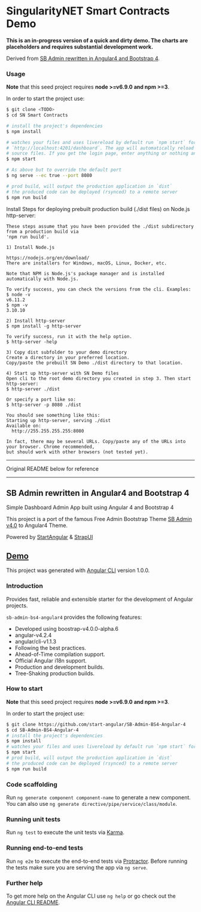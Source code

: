 # SingularityNET Smart Contracts Demo #

**This is an in-progress version of a quick and dirty demo. The charts are placeholders and requires substantial development work.**

Derived from [SB Admin rewritten in Angular4 and Bootstrap 4](https://github.com/start-angular/SB-Admin-BS4-Angular-4).

### Usage

**Note** that this seed project requires  **node >=v6.9.0 and npm >=3**.

In order to start the project use:
```bash
$ git clone <TODO>
$ cd SN Smart Contracts

# install the project's dependencies
$ npm install

# watches your files and uses livereload by default run `npm start` for a dev server. Navigate to 
# `http://localhost:4201/dashboard`. The app will automatically reload if you change any of the 
# source files. If you get the login page, enter anything or nothing and click on the Login button.
$ npm start

# As above but to override the default port
$ ng serve --ec true --port 8080

# prod build, will output the production application in `dist`
# the produced code can be deployed (rsynced) to a remote server
$ npm run build
```

Install Steps for deploying prebuilt production build (./dist files) on Node.js http-server:
```
These steps assume that you have been provided the ./dist subdirectory from a production build via 
'npm run build'.

1) Install Node.js

https://nodejs.org/en/download/
There are installers for Windows, macOS, Linux, Docker, etc.

Note that NPM is Node.js's package manager and is installed automatically with Node.js.

To verify success, you can check the versions from the cli. Examples:
$ node -v
v6.11.2
$ npm -v
3.10.10

2) Install http-server
$ npm install -g http-server

To verify success, run it with the help option.
$ http-server -help

3) Copy dist subfolder to your demo directory
Create a directory in your preferred location.
Copy/paste the prebuilt SN Demo ./dist directory to that location.

4) Start up http-server with SN Demo files
Open cli to the root demo directory you created in step 3. Then start http-server:
$ http-server ./dist

Or specify a port like so:
$ http-server -p 8080 ./dist

You should see something like this:
Starting up http-server, serving ./dist
Available on:
  http://255.255.255.255:8080

In fact, there may be several URLs. Copy/paste any of the URLs into your browser. Chrome recommended, 
but should work with other browsers (not tested yet).
```
---

Original README below for reference

---

## SB Admin rewritten in Angular4 and Bootstrap 4

Simple Dashboard Admin App built using Angular 4 and Bootstrap 4

This project is a port of the famous Free Admin Bootstrap Theme [SB Admin v4.0](http://startbootstrap.com/template-overviews/sb-admin-2/) to Angular4 Theme.

Powered by [StartAngular](http://startangular.com/) & [StrapUI](http://strapui.com/)

## [Demo](http://rawgit.com/start-angular/SB-Admin-BS4-Angular-4/master/dist/)

This project was generated with [Angular CLI](https://github.com/angular/angular-cli) version 1.0.0.

### Introduction
Provides fast, reliable and extensible starter for the development of Angular projects.

`sb-admin-bs4-angular4` provides the following features:
- Developed using boostrap-v4.0.0-alpha.6
- angular-v4.2.4
- angular/cli-v1.1.3
- Following the best practices.
- Ahead-of-Time compilation support.
- Official Angular i18n support.
- Production and development builds.
- Tree-Shaking production builds.

### How to start
**Note** that this seed project requires  **node >=v6.9.0 and npm >=3**.

In order to start the project use:
```bash
$ git clone https://github.com/start-angular/SB-Admin-BS4-Angular-4
$ cd SB-Admin-BS4-Angular-4
# install the project's dependencies
$ npm install
# watches your files and uses livereload by default run `npm start` for a dev server. Navigate to `http://localhost:4200/`. The app will automatically reload if you change any of the source files.
$ npm start
# prod build, will output the production application in `dist`
# the produced code can be deployed (rsynced) to a remote server
$ npm run build
```

### Code scaffolding

Run `ng generate component component-name` to generate a new component. You can also use `ng generate directive/pipe/service/class/module`.

### Running unit tests

Run `ng test` to execute the unit tests via [Karma](https://karma-runner.github.io).

### Running end-to-end tests

Run `ng e2e` to execute the end-to-end tests via [Protractor](http://www.protractortest.org/).
Before running the tests make sure you are serving the app via `ng serve`.

### Further help

To get more help on the Angular CLI use `ng help` or go check out the [Angular CLI README](https://github.com/angular/angular-cli/blob/master/README.md).
